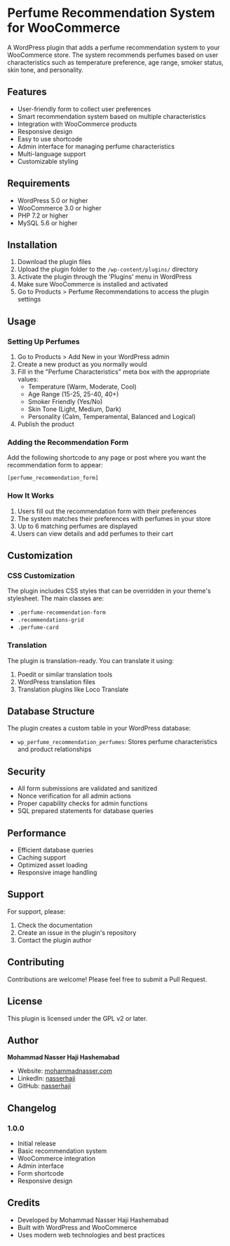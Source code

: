 # Perfume Recommendation System for WooCommerce

A WordPress plugin that adds a perfume recommendation system to your WooCommerce store. The system recommends perfumes based on user characteristics such as temperature preference, age range, smoker status, skin tone, and personality.

## Features

- User-friendly form to collect user preferences
- Smart recommendation system based on multiple characteristics
- Integration with WooCommerce products
- Responsive design
- Easy to use shortcode
- Admin interface for managing perfume characteristics
- Multi-language support
- Customizable styling

## Requirements

- WordPress 5.0 or higher
- WooCommerce 3.0 or higher
- PHP 7.2 or higher
- MySQL 5.6 or higher

## Installation

1. Download the plugin files
2. Upload the plugin folder to the `/wp-content/plugins/` directory
3. Activate the plugin through the 'Plugins' menu in WordPress
4. Make sure WooCommerce is installed and activated
5. Go to Products > Perfume Recommendations to access the plugin settings

## Usage

### Setting Up Perfumes

1. Go to Products > Add New in your WordPress admin
2. Create a new product as you normally would
3. Fill in the "Perfume Characteristics" meta box with the appropriate values:
   - Temperature (Warm, Moderate, Cool)
   - Age Range (15-25, 25-40, 40+)
   - Smoker Friendly (Yes/No)
   - Skin Tone (Light, Medium, Dark)
   - Personality (Calm, Temperamental, Balanced and Logical)
4. Publish the product

### Adding the Recommendation Form

Add the following shortcode to any page or post where you want the recommendation form to appear:

```
[perfume_recommendation_form]
```

### How It Works

1. Users fill out the recommendation form with their preferences
2. The system matches their preferences with perfumes in your store
3. Up to 6 matching perfumes are displayed
4. Users can view details and add perfumes to their cart

## Customization

### CSS Customization

The plugin includes CSS styles that can be overridden in your theme's stylesheet. The main classes are:

- `.perfume-recommendation-form`
- `.recommendations-grid`
- `.perfume-card`

### Translation

The plugin is translation-ready. You can translate it using:
1. Poedit or similar translation tools
2. WordPress translation files
3. Translation plugins like Loco Translate

## Database Structure

The plugin creates a custom table in your WordPress database:
- `wp_perfume_recommendation_perfumes`: Stores perfume characteristics and product relationships

## Security

- All form submissions are validated and sanitized
- Nonce verification for all admin actions
- Proper capability checks for admin functions
- SQL prepared statements for database queries

## Performance

- Efficient database queries
- Caching support
- Optimized asset loading
- Responsive image handling

## Support

For support, please:
1. Check the documentation
2. Create an issue in the plugin's repository
3. Contact the plugin author

## Contributing

Contributions are welcome! Please feel free to submit a Pull Request.

## License

This plugin is licensed under the GPL v2 or later.

## Author

**Mohammad Nasser Haji Hashemabad**

- Website: [mohammadnasser.com](https://mohammadnasser.com/)
- LinkedIn: [nasserhaji](https://ir.linkedin.com/in/nasserhaji)
- GitHub: [nasserhaji](https://github.com/nasserhaji)

## Changelog

### 1.0.0
- Initial release
- Basic recommendation system
- WooCommerce integration
- Admin interface
- Form shortcode
- Responsive design

## Credits

- Developed by Mohammad Nasser Haji Hashemabad
- Built with WordPress and WooCommerce
- Uses modern web technologies and best practices 
